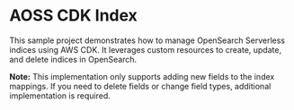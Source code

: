 # AOSS CDK Index

This sample project demonstrates how to manage OpenSearch Serverless indices using AWS CDK. It leverages custom resources to create, update, and delete indices in OpenSearch.

**Note:** This implementation only supports adding new fields to the index mappings. If you need to delete fields or change field types, additional implementation is required.
